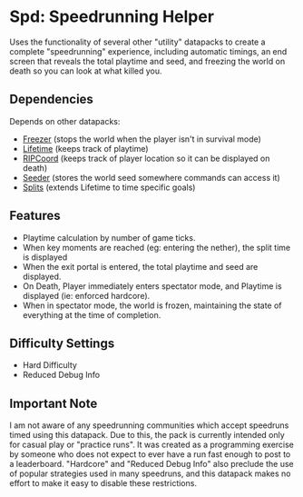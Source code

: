# Spd: Speedrunning Helper

Uses the functionality of several other "utility" datapacks to create a complete "speedrunning" experience, including
automatic timings, an end screen that reveals the total playtime and seed, and freezing the world on death so you can
look at what killed you.

## Dependencies
Depends on other datapacks:
   - [Freezer](https://github.com/skztr/freezer)   (stops the world when the player isn't in survival mode)
   - [Lifetime](https://github.com/skztr/lifetime) (keeps track of playtime)
   - [RIPCoord](https://github.com/skztr/ripcoord) (keeps track of player location so it can be displayed on death)
   - [Seeder](https://github.com/skztr/seeder)     (stores the world seed somewhere commands can access it)
   - [Splits](https://github.com/skztr/splits)     (extends Lifetime to time specific goals)

## Features
 - Playtime calculation by number of game ticks.
 - When key moments are reached (eg: entering the nether), the split time is displayed
 - When the exit portal is entered, the total playtime and seed are displayed.
 - On Death, Player immediately enters spectator mode, and Playtime is displayed (ie: enforced hardcore).
 - When in spectator mode, the world is frozen, maintaining the state of everything at the time of completion.

## Difficulty Settings
 - Hard Difficulty
 - Reduced Debug Info

## Important Note
I am not aware of any speedrunning communities which accept speedruns timed using this datapack. Due to this, the
pack is currently intended only for casual play or "practice runs". It was created as a programming exercise by someone
who does not expect to ever have a run fast enough to post to a leaderboard. "Hardcore" and "Reduced Debug Info" also
preclude the use of popular strategies used in many speedruns, and this datapack makes no effort to make it easy to
disable these restrictions.
